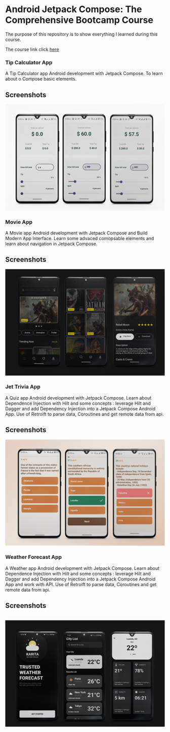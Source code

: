 # Android Jetpack Compose: The Comprehensive Bootcamp Course

The purpose of this repository is to show everything I learned during this course.

The course link click <a href="https://www.udemy.com/course/kotling-android-jetpack-compose-/?couponCode=KEEPLEARNING">here</a>

### Tip Calculator App
A Tip Calculator app Android development with Jetpack Compose. To learn about o Compose basic elements.


## Screenshots
<div>
    <img src='GetTipCalculatorApp.jpg' alt=""/>
</div>

### Movie App
A Movie app Android development with  Jetpack Compose and Build Modern App Interface. 
Learn some advaced comopsable elements and learn about navigation in Jetpack Compose.

## Screenshots
<div>
    <img src='MovieApp.jpg' alt=""/>
</div>

### Jet Trivia App
A Quiz app Android development with Jetpack Compose. 
Learn about Dependence Injection with Hilt and some concepts : leverage Hilt and Dagger and add Dependency Injection into a Jetpack Compose Android App.
Use of Retroift to parse data, Coroutines and get remote data from api.

## Screenshots
<div>
    <img src='JeTriviaApp.jpg' alt=""/>
</div>

### Weather Forecast App
A Weather app Android development with Jetpack Compose. 
Learn about Dependence Injection with Hilt and some concepts : leverage Hilt and Dagger and add Dependency Injection into a Jetpack Compose Android App and work with API.
Use of Retroift to parse data, Coroutines and get remote data from api.

## Screenshots
<div>
    <img src='weatherAppGig.gif' alt=""/>
</div>
<div>
    <img src='WeatherApp.jpg' alt=""/>
</div>